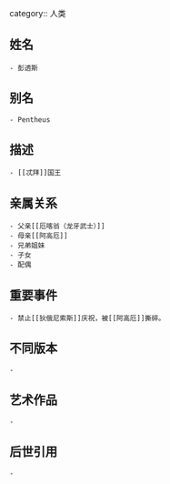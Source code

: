 category:: 人类
## 姓名
	- 彭透斯
## 别名
	- Pentheus
## 描述
	- [[忒拜]]国王
## 亲属关系
	- 父亲[[厄喀翁（龙牙武士）]]
	- 母亲[[阿高厄]]
	- 兄弟姐妹
	- 子女
	- 配偶
## 重要事件
	- 禁止[[狄俄尼索斯]]庆祝，被[[阿高厄]]撕碎。
## 不同版本
	-
## 艺术作品
	-
## 后世引用
	-
